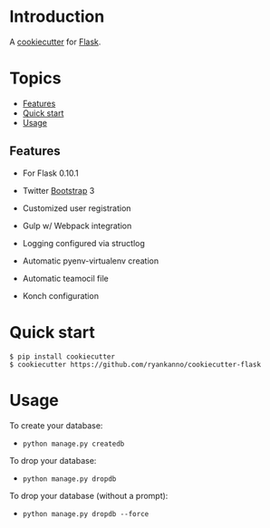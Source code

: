 # Introduction

A [cookiecutter](https://github.com/audreyr/cookiecutter) for [Flask](http://flask.pocoo.org).

# Topics

- [Features](#features)
- [Quick start](#quick-start)
- [Usage](#usage)

## Features

  * For Flask 0.10.1
  * Twitter [Bootstrap](http://getbootstrap.com) 3
  * Customized user registration
  * Gulp w/ Webpack integration
  * Logging configured via structlog

  * Automatic pyenv-virtualenv creation
  * Automatic teamocil file
  * Konch configuration

# Quick start

```
$ pip install cookiecutter
$ cookiecutter https://github.com/ryankanno/cookiecutter-flask
```

# Usage

To create your database:
  * `python manage.py createdb`

To drop your database:
  * `python manage.py dropdb`

To drop your database (without a prompt):
  * `python manage.py dropdb --force`
